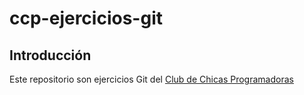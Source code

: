 # ccp-ejercicios-git

## Introducción

Este repositorio son ejercicios Git del [Club de Chicas Programadoras](http://www.chicasprogramadoras.club/)
